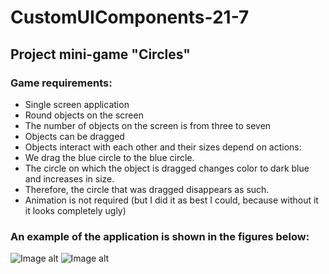 # CustomUIComponents-21-7

## Project mini-game "Circles"

### Game requirements:
* Single screen application
* Round objects on the screen
* The number of objects on the screen is from three to seven
* Objects can be dragged
* Objects interact with each other and their sizes depend on actions:
* We drag the blue circle to the blue circle.
* The circle on which the object is dragged changes color to dark blue and increases in size.
* Therefore, the circle that was dragged disappears as such.
* Animation is not required (but I did it as best I could, because without it it looks completely ugly)

### An example of the application is shown in the figures below:
![Image alt](https://github.com/pozitr0n/CustomUIComponents-21-7/raw/main/images/img_1.png)
![Image alt](https://github.com/pozitr0n/CustomUIComponents-21-7/raw/main/images/img_2.png)
